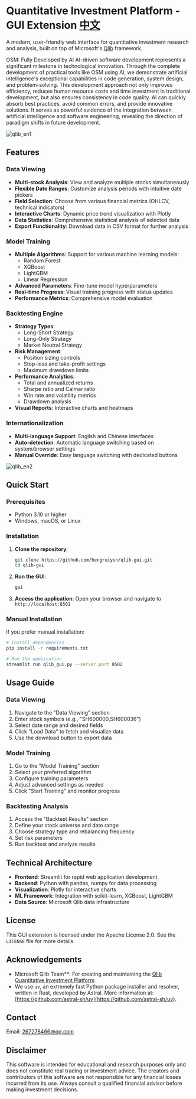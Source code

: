 # Quantitative Investment Platform - GUI Extension [中文](https://github.com/hengruiyun/qlib-gui/blob/main/README_cn.md)

A modern, user-friendly web interface for quantitative investment research and analysis, built on top of Microsoft's [Qlib](https://github.com/microsoft/qlib) framework.

OSM: Fully Developed by AI
AI-driven software development represents a significant milestone in technological innovation. Through the complete development of practical tools like OSM using AI, we demonstrate artificial intelligence's exceptional capabilities in code generation, system design, and problem-solving. This development approach not only improves efficiency, reduces human resource costs and time investment in traditional development, but also ensures consistency in code quality. AI can quickly absorb best practices, avoid common errors, and provide innovative solutions. It serves as powerful evidence of the integration between artificial intelligence and software engineering, revealing the direction of paradigm shifts in future development.

![qlib_en1](https://github.com/user-attachments/assets/44213f43-a4b6-41a9-b189-b7c9c2e467c5)

## Features

### Data Viewing
- **Multi-stock Analysis**: View and analyze multiple stocks simultaneously
- **Flexible Date Ranges**: Customize analysis periods with intuitive date pickers
- **Field Selection**: Choose from various financial metrics (OHLCV, technical indicators)
- **Interactive Charts**: Dynamic price trend visualization with Plotly
- **Data Statistics**: Comprehensive statistical analysis of selected data
- **Export Functionality**: Download data in CSV format for further analysis

###  Model Training
- **Multiple Algorithms**: Support for various machine learning models:
  - Random Forest
  - XGBoost
  - LightGBM
  - Linear Regression
- **Advanced Parameters**: Fine-tune model hyperparameters
- **Real-time Progress**: Visual training progress with status updates
- **Performance Metrics**: Comprehensive model evaluation

### Backtesting Engine
- **Strategy Types**: 
  - Long-Short Strategy
  - Long-Only Strategy
  - Market Neutral Strategy
- **Risk Management**: 
  - Position sizing controls
  - Stop-loss and take-profit settings
  - Maximum drawdown limits
- **Performance Analytics**:
  - Total and annualized returns
  - Sharpe ratio and Calmar ratio
  - Win rate and volatility metrics
  - Drawdown analysis
- **Visual Reports**: Interactive charts and heatmaps

### Internationalization
- **Multi-language Support**: English and Chinese interfaces
- **Auto-detection**: Automatic language switching based on system/browser settings
- **Manual Override**: Easy language switching with dedicated buttons

![qlib_en2](https://github.com/user-attachments/assets/46f5e31e-7272-404d-a68a-fee7563caac0)


## Quick Start

### Prerequisites
- Python 3.10 or higher
- Windows, macOS, or Linux

### Installation

1. **Clone the repository**:
   ```bash
   git clone https://github.com/hengruiyun/qlib-gui.git
   cd qlib-gui
   ```

2. **Run the GUI**:
   ```bash
   gui
   ```

3. **Access the application**:
   Open your browser and navigate to `http://localhost:8501`

### Manual Installation

If you prefer manual installation:

```bash
# Install dependencies
pip install -r requirements.txt

# Run the application
streamlit run qlib_gui.py --server.port 8502
```


## Usage Guide

### Data Viewing
1. Navigate to the "Data Viewing" section
2. Enter stock symbols (e.g., "SH600000,SH600036")
3. Select date range and desired fields
4. Click "Load Data" to fetch and visualize data
5. Use the download button to export data

### Model Training
1. Go to the "Model Training" section
2. Select your preferred algorithm
3. Configure training parameters
4. Adjust advanced settings as needed
5. Click "Start Training" and monitor progress


### Backtesting Analysis
1. Access the "Backtest Results" section
2. Define your stock universe and date range
3. Choose strategy type and rebalancing frequency
4. Set risk parameters
5. Run backtest and analyze results


## Technical Architecture

- **Frontend**: Streamlit for rapid web application development
- **Backend**: Python with pandas, numpy for data processing
- **Visualization**: Plotly for interactive charts
- **ML Framework**: Integration with scikit-learn, XGBoost, LightGBM
- **Data Source**: Microsoft Qlib data infrastructure


## License

This GUI extension is licensed under the Apache License 2.0. See the `LICENSE` file for more details.


## Acknowledgements

*   Microsoft Qlib Team**: For creating and maintaining the [Qlib Quantitative Investment Platform](https://github.com/microsoft/qlib)
*   We use `uv`, an extremely fast Python package installer and resolver, written in Rust, developed by Astral. More information at: [https://github.com/astral-sh/uv](https://github.com/astral-sh/uv).


## Contact

Email: 267278466@qq.com


## Disclaimer

This software is intended for educational and research purposes only and does not constitute real trading or investment advice. The creators and contributors of this software are not responsible for any financial losses incurred from its use. Always consult a qualified financial advisor before making investment decisions. 

